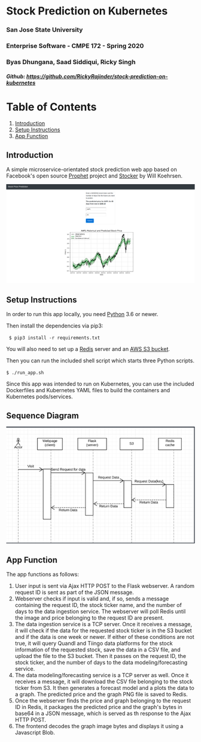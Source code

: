 # Stock Prediction on Kubernetes
### San Jose State University
### Enterprise Software - CMPE 172 - Spring 2020
### Byas Dhungana, Saad Siddiqui, Ricky Singh

##### Github: https://github.com/RickyRajinder/stock-prediction-on-kubernetes

# Table of Contents
1. [Introduction](#intro)
2. [Setup Instructions](#seq)
3. [App Function](#func)

## Introduction
 A simple microservice-orientated stock prediction web app 
based on Facebook's open source [Prophet](https://facebook.github.io/prophet/docs/quick_start.html) project and 
[Stocker](https://github.com/WillKoehrsen/Data-Analysis/tree/master/stocker) by Will Koehrsen. 
  
![Image](front-end.png)

## Setup Instructions <a name="intro"/>
In order to run this app locally, you need [Python](https://www.python.org/downloads/) 3.6
or newer. 

Then install the dependencies via pip3:

` $ pip3 install -r requirements.txt`

You will also need to set up a [Redis](https://redis.io/download) server and an [AWS S3 bucket](https://aws.amazon.com/s3/).

Then you can run the included shell script which starts three Python scripts.

` $ ./run_app.sh `

Since this app was intended to run on Kubernetes, you can use the included Dockerfiles and Kubernetes YAML files
to build the containers and Kubernetes pods/services. 

## Sequence Diagram <a name="seq"/>

![Sequence Diagram](sequence_diagram.png)

## App Function <a name="func"/>

The app functions as follows:

1. User input is sent via Ajax HTTP POST to the Flask webserver. A random request ID is sent as part of the JSON
message.
2. Webserver checks if input is valid and, if so, sends a message containing 
the request ID, the stock ticker name, and the number of days to the data ingestion service. The webserver will poll
Redis until the image and price belonging to the request ID are present. 
3. The data ingestion service is a TCP server. Once it receives a message, it will check if the data for the 
requested stock ticker is in the S3 bucket and if the data is one week or newer. If either of these conditions are
not true, it will query Quandl and Tiingo data platforms for the stock information of the requested stock, save
the data in a CSV file, and upload the file to the S3 bucket. Then it passes on the request ID, the stock ticker, and the 
number of days to the data modeling/forecasting service.
4. The data modeling/forecasting service is a TCP server as well. Once it receives a message, it will download
the CSV file belonging to the stock ticker from S3. It then generates a forecast model and a plots the data to a
graph. The predicted price and the graph PNG file is saved to Redis. 
5. Once the webserver finds the price and graph belonging to the request ID in Redis, it packages the predicted price
and the graph's bytes in base64 in a JSON message, which is served as th response to the Ajax HTTP POST. 
6. The frontend decodes the graph image bytes and displays it using a Javascript Blob.
 



